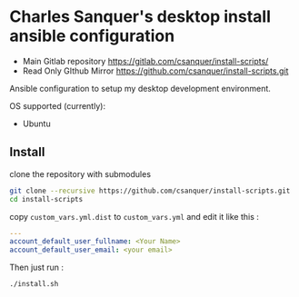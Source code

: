 Charles Sanquer's desktop install ansible configuration
=======================================================

* Main Gitlab repository https://gitlab.com/csanquer/install-scripts/
* Read Only GIthub Mirror https://github.com/csanquer/install-scripts.git

Ansible configuration to setup my desktop development environment.

OS supported (currently):
* Ubuntu


Install
-------

clone the repository with submodules

```bash
git clone --recursive https://github.com/csanquer/install-scripts.git
cd install-scripts
```

copy `custom_vars.yml.dist` to `custom_vars.yml` and edit it like this :

```yml
---
account_default_user_fullname: <Your Name>
account_default_user_email: <your email>
```

Then just run :

```bash
./install.sh
```
